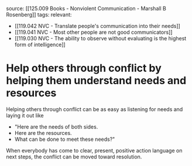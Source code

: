 source: [[125.009 Books - Nonviolent Communication - Marshall B Rosenberg]]
tags:
relevant:
- [[119.042 NVC - Translate people's communication into their needs]]
- [[119.041 NVC - Most other people are not good communicators]]
- [[119.030 NVC - The ability to observe without evaluating is the highest form of intelligence]]

# Help others through conflict by helping them understand needs and resources

Helping others through conflict can be as easy as listening for needs and laying it out like 
- "Here are the needs of both sides. 
- Here are the resources. 
- What can be done to meet these needs?"

When everybody has come to clear, present, positive action language on next steps, the conflict can be moved toward resolution.
